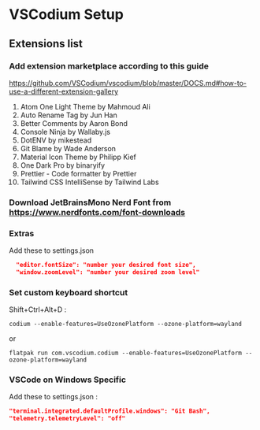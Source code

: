 # VSCodium Setup

## Extensions list

### Add extension marketplace according to this guide

https://github.com/VSCodium/vscodium/blob/master/DOCS.md#how-to-use-a-different-extension-gallery

1. Atom One Light Theme by Mahmoud Ali
2. Auto Rename Tag by Jun Han
3. Better Comments by Aaron Bond
4. Console Ninja by Wallaby.js
5. DotENV by mikestead
6. Git Blame by Wade Anderson
7. Material Icon Theme by Philipp Kief
8. One Dark Pro by binaryify
9. Prettier - Code formatter by Prettier
10. Tailwind CSS IntelliSense by Tailwind Labs

### Download JetBrainsMono Nerd Font from https://www.nerdfonts.com/font-downloads

### Extras

Add these to settings.json

```json
  "editor.fontSize": "number your desired font size",
  "window.zoomLevel": "number your desired zoom level"
```

### Set custom keyboard shortcut

Shift+Ctrl+Alt+D :

```
codium --enable-features=UseOzonePlatform --ozone-platform=wayland
```

or

```
flatpak run com.vscodium.codium --enable-features=UseOzonePlatform --ozone-platform=wayland
```

### VSCode on Windows Specific

Add these to settings.json :

```json
"terminal.integrated.defaultProfile.windows": "Git Bash",
"telemetry.telemetryLevel": "off"
```
